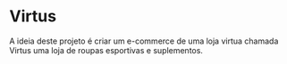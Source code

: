 # Virtus
A ideia deste projeto é criar um e-commerce de uma loja virtua chamada Virtus uma loja de roupas esportivas e suplementos.
